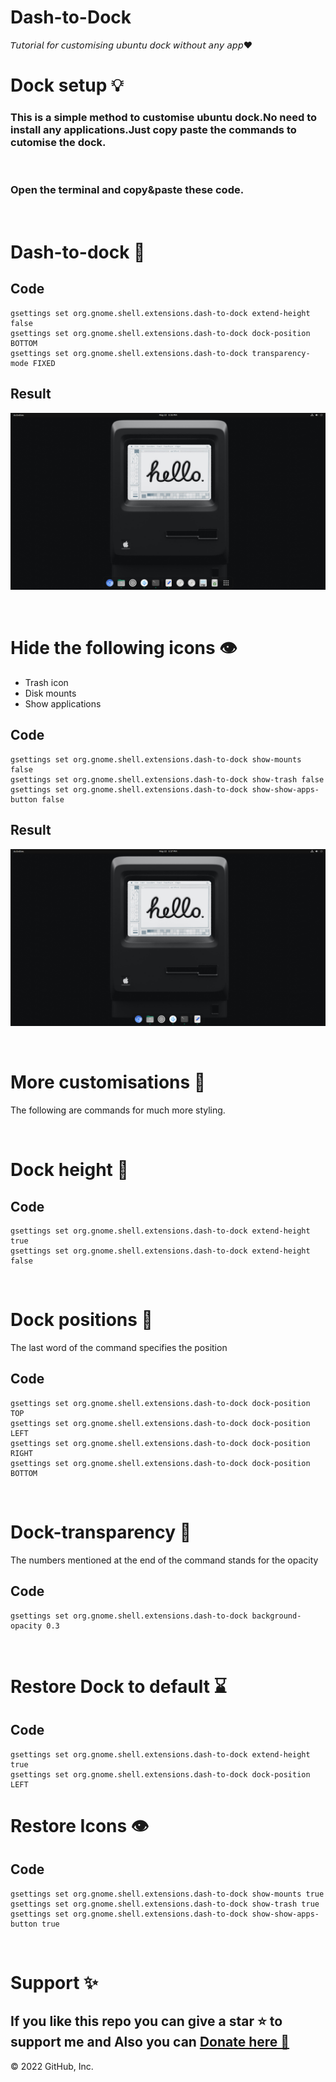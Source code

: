 # Dash-to-Dock
𝘛𝘶𝘵𝘰𝘳𝘪𝘢𝘭 𝘧𝘰𝘳 𝘤𝘶𝘴𝘵𝘰𝘮𝘪𝘴𝘪𝘯𝘨 𝘶𝘣𝘶𝘯𝘵𝘶 𝘥𝘰𝘤𝘬 𝘸𝘪𝘵𝘩𝘰𝘶𝘵 𝘢𝘯𝘺 𝘢𝘱𝘱❤️

# Dock setup 💡

### This is a simple method to customise ubuntu dock.No need to install any applications.Just copy paste the commands to cutomise the dock. 
<br>

### Open the terminal and copy&paste these code.
<br>

# Dash-to-dock 📌

## Code

```
gsettings set org.gnome.shell.extensions.dash-to-dock extend-height false
gsettings set org.gnome.shell.extensions.dash-to-dock dock-position BOTTOM
gsettings set org.gnome.shell.extensions.dash-to-dock transparency-mode FIXED 
```
## Result

![Alt text](dashtodock.png "dock")

<br> 

# Hide the following icons 👁

- Trash icon
- Disk mounts
- Show applications

## Code

~~~
gsettings set org.gnome.shell.extensions.dash-to-dock show-mounts false
gsettings set org.gnome.shell.extensions.dash-to-dock show-trash false
gsettings set org.gnome.shell.extensions.dash-to-dock show-show-apps-button false
~~~
## Result
![Alt text](icons-hide.png "icon")



<br> 

# More customisations 🔧

The following are commands for much more styling.

<br>

# Dock height 📏

## Code

```
gsettings set org.gnome.shell.extensions.dash-to-dock extend-height true
gsettings set org.gnome.shell.extensions.dash-to-dock extend-height false
```



<br> 

# Dock positions 📐
The last word of the command specifies the position
## Code


```
gsettings set org.gnome.shell.extensions.dash-to-dock dock-position TOP
gsettings set org.gnome.shell.extensions.dash-to-dock dock-position LEFT
gsettings set org.gnome.shell.extensions.dash-to-dock dock-position RIGHT
gsettings set org.gnome.shell.extensions.dash-to-dock dock-position BOTTOM
```


<br> 

# Dock-transparency 🔎

The numbers mentioned at the end of the command stands for the opacity
## Code

```
gsettings set org.gnome.shell.extensions.dash-to-dock background-opacity 0.3
```


<br> 

# Restore Dock to default ⌛
## Code

```
gsettings set org.gnome.shell.extensions.dash-to-dock extend-height true
gsettings set org.gnome.shell.extensions.dash-to-dock dock-position LEFT
```



# Restore Icons 👁

## Code

```
gsettings set org.gnome.shell.extensions.dash-to-dock show-mounts true
gsettings set org.gnome.shell.extensions.dash-to-dock show-trash true
gsettings set org.gnome.shell.extensions.dash-to-dock show-show-apps-button true
```

<br>

# Support ✨

## If you like this repo you can give a star ⭐ to support me and Also you can [Donate here 🎁](gcard.md) 
© 2022 GitHub, Inc.
